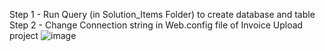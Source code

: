 Step 1 - Run Query (in Solution_Items Folder) to create database and table
Step 2 - Change Connection string in Web.config file of Invoice Upload project 
![image](https://user-images.githubusercontent.com/40149284/149704014-2f4602a4-5d9e-463a-ae33-310df7827475.png)
